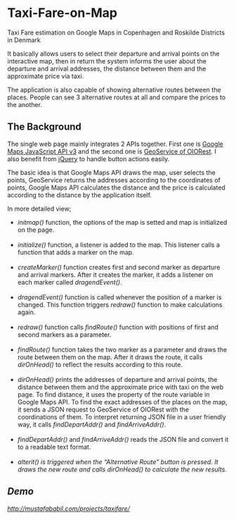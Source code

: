 # Taxi-Fare-on-Map
Taxi Fare estimation on Google Maps in Copenhagen and Roskilde Districts in Denmark

It basically allows users to select their departure and arrival points on the interactive map, then in return the system informs the user about the departure and arrival addresses, the distance between them and the approximate price via taxi.

The application is also capable of showing alternative routes between the places. People can see 3 alternative routes at all and compare the prices to the another.

## The Background

The single web page mainly integrates 2 APIs together. First one is <a href="https://developers.google.com/maps/documentation/javascript/">Google Maps JavaScript API v3</a> and the second one is <a href="http://geo.oiorest.dk/">GeoService of OIORest</a>. I also benefit from <a href="https://jquery.com/">jQuery</a> to handle button actions easily.

The basic idea is that Google Maps API draws the map, user selects the points, GeoService returns the addresses according to the coordinates of points, Google Maps API calculates the distance and the price is calculated according to the distance by the application itself.

In more detailed view;
<ul>
	<li><em>initmap()</em> function, the options of the map is setted and map is initialized on the page.</li>
<br>	
	<li><em>initialize()</em> function, a listener is added to the map. This listener calls a function that adds a marker on the map.</li>
<br>	
	<li><em>createMarker()</em> function creates first and second marker as departure and arrival markers. After it creates the marker, it adds a listener on each marker called <em>dragendEvent()</em>.</li>
<br>	
	<li><em>dragendEvent()</em> function is called whenever the position of a marker is changed. This function triggers <em>redraw()</em> function to make calculations again.</li>
<br>	
	<li><em>redraw()</em> function calls <em>findRoute()</em> function with positions of first and second markers as a parameter.</li>
<br>	
	<li><em>findRoute()</em> function takes the two marker as a parameter and draws the route between them on the map. After it draws the route, it calls <em>dirOnHead()</em> to reflect the results according to this route.</li>
<br>	
	<li><em>dirOnHead()</em> prints the addresses of departure and arrival points, the distance between them and the approximate price with taxi on the web page. To find distance, it uses the property of the route variable in Google Maps API. To find the exact addresses of the places on the map, it sends a JSON request to GeoService of OIORest with the coordinations of them. To interpret returning JSON file in a user friendly way, it calls <em>findDepartAddr()</em> and <em>findArriveAddr()</em>.</li>
<br>	
	<li><em>findDepartAddr()</em> and <em>findArriveAddr()</em> reads the JSON file and convert it to a readable text format.</li>
<br>	
	<li><em>alterit() is triggered when the “Alternative Route” button is pressed. It draws the new route and calls <em>dirOnHead()</em> to calculate the new results.</li>
</ul>


## Demo
http://mustafababil.com/projects/taxifare/
